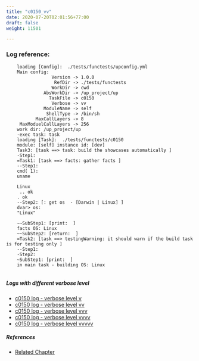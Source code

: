 ```yaml
---
title: "c0150_vv"
date: 2020-07-20T02:01:56+77:00
draft: false
weight: 11501

---
```


### Log reference: <no value>

```
    loading [Config]:  ./tests/functests/upconfig.yml
    Main config:
                 Version -> 1.0.0
                  RefDir -> ./tests/functests
                 WorkDir -> cwd
              AbsWorkDir -> /up_project/up
                TaskFile -> c0150
                 Verbose -> vv
              ModuleName -> self
               ShellType -> /bin/sh
           MaxCallLayers -> 8
     MaxModuelCallLayers -> 256
    work dir: /up_project/up
    -exec task: task
    loading [Task]:  ./tests/functests/c0150
    module: [self] instance id: [dev]
    Task3: [task ==> task: build the showcases automatically ]
    -Step1:
    =Task1: [task ==> facts: gather facts ]
    --Step1:
    cmd( 1):
    uname
    
    Linux
     .. ok
    . ok
    --Step2: [: get os  - [Darwin | Linux] ]
    dvar> os:
    "Linux"
    
    ~~SubStep1: [print:  ]
    facts OS: Linux
    ~~SubStep2: [return:  ]
    =Task2: [task ==> testingWarning: it should warn if the build task is for testing only ]
    --Step1:
    -Step2:
    ~SubStep1: [print:  ]
    in main task - building OS: Linux
    
```

##### Logs with different verbose level
* [c0150 log - verbose level v](../../logs/c0150_v)
* [c0150 log - verbose level vv](../../logs/c0150_vv)
* [c0150 log - verbose level vvv](../../logs/c0150_vvv)
* [c0150 log - verbose level vvvv](../../logs/c0150_vvvv)
* [c0150 log - verbose level vvvvv](../../logs/c0150_vvvvv)

##### References
* [Related Chapter](../../call-func/c0150)
